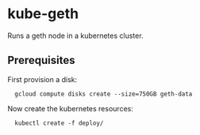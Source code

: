 # kube-geth

Runs a geth node in a kubernetes cluster.


## Prerequisites

First provision a disk:

```console
  gcloud compute disks create --size=750GB geth-data
```

Now create the kubernetes resources:

```console
  kubectl create -f deploy/
```
